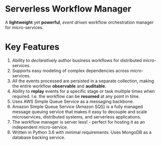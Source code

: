 # Serverless Workflow Manager
A **lightweight** yet **powerful**, _event driven_ workflow orchestration manager for micro-services.

# Key Features
1. Ability to *declaratively* author business workflows for distributed micro-services.
2. Supports easy modeling of complex dependencies across micro-services.
3. All the events processed are persisted in a separate collection, making the entire workflow **observable** and **auditable**.  
4. Ability to __replay__ events for a specific stage or task multiple times when required. I.e. the workflow can be __resumed__ at any point in time.
5. Uses AWS Simple Queue Service as a messaging backbone. 
6. Amazon Simple Queue Service (Amazon SQS) is a fully managed message queuing service that makes it easy to decouple and scale microservices, distributed systems, and serverless applications.
7. The workflow manager is server less! - perfect for hosting it as an independent micro-service.
8. Written in Python 3.6 with minimal requirements. Uses MongoDB as a database backing service. 